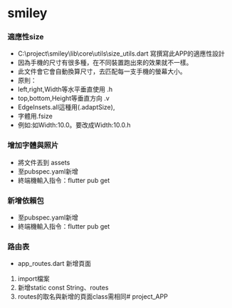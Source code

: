 
# smiley
### 適應性size
- C:\project\smiley\lib\core\utils\size_utils.dart 寫撰寫此APP的適應性設計
-  因為手機的尺寸有很多種，在不同裝置跑出來的效果就不一樣。
- 此文件會它會自動換算尺寸，去匹配每一支手機的螢幕大小。
- 原則：
- left,right,Width等水平垂直使用 .h
- top,bottom,Height等垂直方向 .v
- EdgeInsets.all這種用(.adaptSize),
- 字體用.fsize
- 例如:如Width:10.0。要改成Width:10.0.h
### 增加字體與照片
- 將文件丟到 assets
- 至pubspec.yaml新增
- 終端機輸入指令：flutter pub get
### 新增依賴包
- 至pubspec.yaml新增
- 終端機輸入指令：flutter pub get
### 路由表
- app_routes.dart 新增頁面
1. import檔案
2. 新增static const String、routes
3. routes的取名與新增的頁面class需相同#   p r o j e c t _ A P P  
 